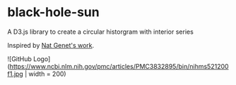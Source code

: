 # black-hole-sun

A D3.js library to create a circular historgram with interior series

Inspired by [Nat Genet's work](https://www.ncbi.nlm.nih.gov/pubmed/24076602).

![GitHub Logo](https://www.ncbi.nlm.nih.gov/pmc/articles/PMC3832895/bin/nihms521200f1.jpg | width = 200)



